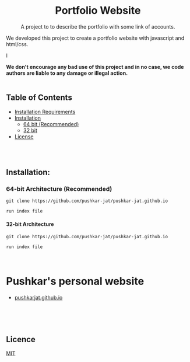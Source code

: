 <!-- PROJECT LOGO -->
<br />
<p align="center">
   
  <h1 align="center">Portfolio Website</h1>
  <p align="center">
    A project to to describe the portfolio with some link of accounts.
  </p>
</p>
 
    
We developed this project to create a portfolio website with javascript and html/css.  
      
I 

**We don't encourage any bad use of this project and in no case, we code authors are liable to any damage or illegal action.**
</br>
</br>

<!-- TABLE OF CONTENTS -->
## Table of Contents 
* [Installation Requirements](#requirements)
* [Installation](#installation)
  * [64 bit (Recommended)](#64bit)
  * [32 bit](#32bit)
* [License](#license)
</br>
</br>

  

 

## Installation: <i id="installation"></i>
### 64-bit Architecture (Recommended) <i id="64bit"></i>
```
git clone https://github.com/pushkar-jat/pushkar-jat.github.io
 
run index file
```
#### 32-bit Architecture <i id="32bit"></i>
```
git clone https://github.com/pushkar-jat/pushkar-jat.github.io
 
run index file
```
</br> 

# Pushkar's personal website
* [pushkarjat.github.io](http://pushkarjat.github.io/)
</br>
</br>
</br>

## Licence
[MIT](https://github.com/Pushkarjat/pushkarjat.github.io/blob/master/LICENSE)
